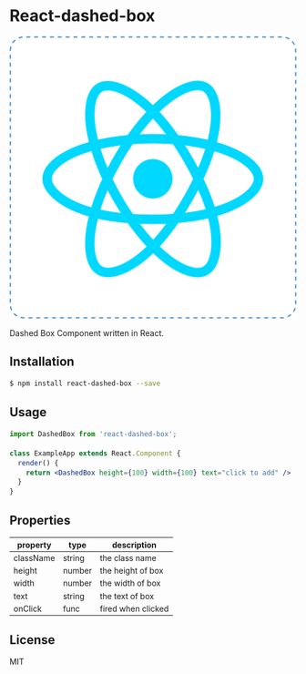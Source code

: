# React-dashed-box

![react-dashed-box logo](./logo.png?raw=true)

Dashed Box Component written in React.

## Installation

```sh
$ npm install react-dashed-box --save
```

## Usage

```jsx
import DashedBox from 'react-dashed-box';

class ExampleApp extends React.Component {
  render() {
    return <DashedBox height={100} width={100} text="click to add" />
  }
}
```

## Properties

| property  | type    | description         |
|-----------|---------|---------------------|
| className | string  | the class name      |
| height    | number  | the height of box   |
| width     | number  | the width of box    |
| text      | string  | the text of box     |
| onClick   | func    | fired when clicked  |

## License

MIT
